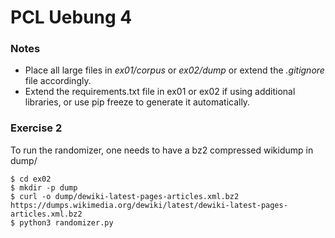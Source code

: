# PCL Uebung 4
### Notes

* Place all large files in _ex01/corpus_ or _ex02/dump_ or extend the _.gitignore_ file accordingly.
* Extend the requirements.txt file in ex01 or ex02 if using additional libraries, or use pip freeze to generate it automatically.

### Exercise 2

To run the randomizer, one needs to have a bz2 compressed wikidump in dump/

```
$ cd ex02
$ mkdir -p dump
$ curl -o dump/dewiki-latest-pages-articles.xml.bz2 https://dumps.wikimedia.org/dewiki/latest/dewiki-latest-pages-articles.xml.bz2
$ python3 randomizer.py
```


